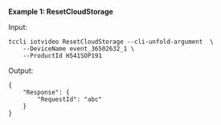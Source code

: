 **Example 1: ResetCloudStorage**



Input: 

```
tccli iotvideo ResetCloudStorage --cli-unfold-argument  \
    --DeviceName event_36502632_1 \
    --ProductId H541SOP191
```

Output: 
```
{
    "Response": {
        "RequestId": "abc"
    }
}
```

